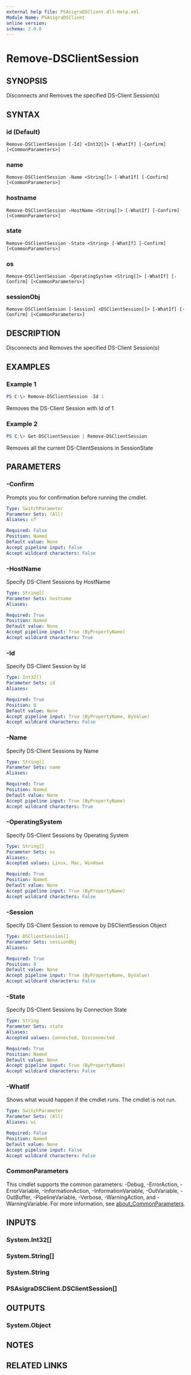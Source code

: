 ```yaml
---
external help file: PSAsigraDSClient.dll-Help.xml
Module Name: PSAsigraDSClient
online version:
schema: 2.0.0
---
```


# Remove-DSClientSession

## SYNOPSIS
Disconnects and Removes the specified DS-Client Session(s)

## SYNTAX

### id (Default)
```
Remove-DSClientSession [-Id] <Int32[]> [-WhatIf] [-Confirm] [<CommonParameters>]
```

### name
```
Remove-DSClientSession -Name <String[]> [-WhatIf] [-Confirm] [<CommonParameters>]
```

### hostname
```
Remove-DSClientSession -HostName <String[]> [-WhatIf] [-Confirm] [<CommonParameters>]
```

### state
```
Remove-DSClientSession -State <String> [-WhatIf] [-Confirm] [<CommonParameters>]
```

### os
```
Remove-DSClientSession -OperatingSystem <String[]> [-WhatIf] [-Confirm] [<CommonParameters>]
```

### sessionObj
```
Remove-DSClientSession [-Session] <DSClientSession[]> [-WhatIf] [-Confirm] [<CommonParameters>]
```

## DESCRIPTION
Disconnects and Removes the specified DS-Client Session(s)

## EXAMPLES

### Example 1
```powershell
PS C:\> Remove-DSClientSession -Id 1
```

Removes the DS-Client Session with Id of 1

### Example 2
```powershell
PS C:\> Get-DSClientSession | Remove-DSClientSession
```

Removes all the current DS-ClientSessions in SessionState

## PARAMETERS

### -Confirm
Prompts you for confirmation before running the cmdlet.

```yaml
Type: SwitchParameter
Parameter Sets: (All)
Aliases: cf

Required: False
Position: Named
Default value: None
Accept pipeline input: False
Accept wildcard characters: False
```

### -HostName
Specify DS-Client Sessions by HostName

```yaml
Type: String[]
Parameter Sets: hostname
Aliases:

Required: True
Position: Named
Default value: None
Accept pipeline input: True (ByPropertyName)
Accept wildcard characters: True
```

### -Id
Specify DS-Client Session by Id

```yaml
Type: Int32[]
Parameter Sets: id
Aliases:

Required: True
Position: 0
Default value: None
Accept pipeline input: True (ByPropertyName, ByValue)
Accept wildcard characters: False
```

### -Name
Specify DS-Client Sessions by Name

```yaml
Type: String[]
Parameter Sets: name
Aliases:

Required: True
Position: Named
Default value: None
Accept pipeline input: True (ByPropertyName)
Accept wildcard characters: True
```

### -OperatingSystem
Specify DS-Client Sessions by Operating System

```yaml
Type: String[]
Parameter Sets: os
Aliases:
Accepted values: Linux, Mac, Windows

Required: True
Position: Named
Default value: None
Accept pipeline input: True (ByPropertyName)
Accept wildcard characters: False
```

### -Session
Specify DS-Client Session to remove by DSClientSession Object

```yaml
Type: DSClientSession[]
Parameter Sets: sessionObj
Aliases:

Required: True
Position: 0
Default value: None
Accept pipeline input: True (ByPropertyName, ByValue)
Accept wildcard characters: False
```

### -State
Specify DS-Client Sessions by Connection State

```yaml
Type: String
Parameter Sets: state
Aliases:
Accepted values: Connected, Disconnected

Required: True
Position: Named
Default value: None
Accept pipeline input: True (ByPropertyName)
Accept wildcard characters: False
```

### -WhatIf
Shows what would happen if the cmdlet runs.
The cmdlet is not run.

```yaml
Type: SwitchParameter
Parameter Sets: (All)
Aliases: wi

Required: False
Position: Named
Default value: None
Accept pipeline input: False
Accept wildcard characters: False
```

### CommonParameters
This cmdlet supports the common parameters: -Debug, -ErrorAction, -ErrorVariable, -InformationAction, -InformationVariable, -OutVariable, -OutBuffer, -PipelineVariable, -Verbose, -WarningAction, and -WarningVariable. For more information, see [about_CommonParameters](http://go.microsoft.com/fwlink/?LinkID=113216).

## INPUTS

### System.Int32[]

### System.String[]

### System.String

### PSAsigraDSClient.DSClientSession[]

## OUTPUTS

### System.Object
## NOTES

## RELATED LINKS
